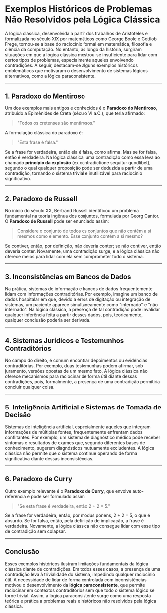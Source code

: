 
# Exemplos Históricos de Problemas Não Resolvidos pela Lógica Clássica

A lógica clássica, desenvolvida a partir dos trabalhos de Aristóteles e formalizada no século XIX por matemáticos como George Boole e Gottlob Frege, tornou-se a base do raciocínio formal em matemática, filosofia e ciência da computação. No entanto, ao longo da história, surgiram situações em que a lógica clássica mostrou-se insuficiente para lidar com certos tipos de problemas, especialmente aqueles envolvendo contradições. A seguir, destacam-se alguns exemplos históricos emblemáticos que motivaram o desenvolvimento de sistemas lógicos alternativos, como a lógica paraconsistente.

___

## 1. Paradoxo do Mentiroso

Um dos exemplos mais antigos e conhecidos é o **Paradoxo do Mentiroso**, atribuído a Epimênides de Creta (século VI a.C.), que teria afirmado:  
> "Todos os cretenses são mentirosos."

A formulação clássica do paradoxo é:  
> "Esta frase é falsa."

Se a frase for verdadeira, então ela é falsa, como afirma. Mas se for falsa, então é verdadeira. Na lógica clássica, uma contradição como essa leva ao chamado **princípio da explosão** (ex contradictione sequitur quodlibet), segundo o qual qualquer proposição pode ser deduzida a partir de uma contradição, tornando o sistema trivial e inutilizável para raciocínio significativo.

___

## 2. Paradoxo de Russell

No início do século XX, Bertrand Russell identificou um problema fundamental na teoria ingênua dos conjuntos, formulada por Georg Cantor. O **Paradoxo de Russell** pode ser enunciado assim:

> Considere o conjunto de todos os conjuntos que não contêm a si mesmos como elemento. Esse conjunto contém a si mesmo?

Se contiver, então, por definição, não deveria conter; se não contiver, então deveria conter. Novamente, uma contradição surge, e a lógica clássica não oferece meios para lidar com ela sem comprometer todo o sistema.

___

## 3. Inconsistências em Bancos de Dados

Na prática, sistemas de informação e bancos de dados frequentemente lidam com informações contraditórias. Por exemplo, imagine um banco de dados hospitalar em que, devido a erros de digitação ou integração de sistemas, um paciente aparece simultaneamente como "internado" e "não internado". Na lógica clássica, a presença de tal contradição pode invalidar qualquer inferência feita a partir desses dados, pois, teoricamente, qualquer conclusão poderia ser derivada.

___

## 4. Sistemas Jurídicos e Testemunhos Contraditórios

No campo do direito, é comum encontrar depoimentos ou evidências contraditórias. Por exemplo, duas testemunhas podem afirmar, sob juramento, versões opostas de um mesmo fato. A lógica clássica não oferece mecanismos para raciocinar de forma útil diante dessas contradições, pois, formalmente, a presença de uma contradição permitiria concluir qualquer coisa.

___

## 5. Inteligência Artificial e Sistemas de Tomada de Decisão

Sistemas de inteligência artificial, especialmente aqueles que integram informações de múltiplas fontes, frequentemente enfrentam dados conflitantes. Por exemplo, um sistema de diagnóstico médico pode receber sintomas e resultados de exames que, segundo diferentes bases de conhecimento, sugerem diagnósticos mutuamente excludentes. A lógica clássica não permite que o sistema continue operando de forma significativa diante dessas inconsistências.

___

## 6. Paradoxo de Curry

Outro exemplo relevante é o **Paradoxo de Curry**, que envolve auto-referência e pode ser formulado assim:

> "Se esta frase é verdadeira, então 2 + 2 = 5."

Se a frase for verdadeira, então, por modus ponens, 2 + 2 = 5, o que é absurdo. Se for falsa, então, pela definição de implicação, a frase é verdadeira. Novamente, a lógica clássica não consegue lidar com esse tipo de contradição sem colapsar.

___

## Conclusão

Esses exemplos históricos ilustram limitações fundamentais da lógica clássica diante de contradições. Em todos esses casos, a presença de uma contradição leva à trivialidade do sistema, impedindo qualquer raciocínio útil. A necessidade de lidar de forma controlada com inconsistências motivou o desenvolvimento da **lógica paraconsistente**, que permite raciocinar em contextos contraditórios sem que todo o sistema lógico se torne trivial. Assim, a lógica paraconsistente surge como uma resposta teórica e prática a problemas reais e históricos não resolvidos pela lógica clássica.

